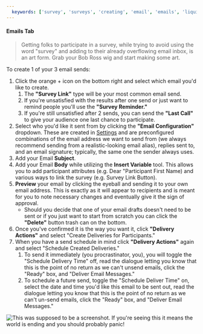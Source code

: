 ```yaml
---
  keywords: ['survey', 'surveys', 'creating', 'email', 'emails', 'liquid', 'survey link', 'heads up', 'survey link', 'reminder', 'last call', 'sending']
---
```


#### Emails Tab
>Getting folks to participate in a survey, while trying to avoid using the word "survey" and adding to their already overflowing email inbox, is an art form. Grab your Bob Ross wig and start making some art.

To create 1 of your 3 email sends:

1. Click the orange + icon on the bottom right and select which email you'd like to create.
	1. The **"Survey Link"** type will be your most common email send. 
	2. If you're unsatisfied with the results after one send or just want to remind people you'll use the **"Survey Reminder."**
	3. If you're still unsatisfied after 2 sends, you can send the **"Last Call"** to give your audience one last chance to participate.
2. Select who you'd like it sent from by clicking the **"Email Configuration"** dropdown. These are created in  [Settings](../blob/master/NEEDTOSETUPCORRECTLINK) and are preconfigured combinations of the email address we want to send from (we always recommend sending from a realistic-looking email alias), replies sent to, and an email signature; typically, the same one the sender always uses.
3. Add your Email **Subject**.
4. Add your Email **Body** while utilizing the **Insert Variable** tool. This allows you to add participant attributes (e.g. Dear "Participant First Name) and various ways to link the survey (e.g. Survey Link Button).
5. **Preview** your email by clicking the eyeball and sending it to your own email address. This is exactly as it will appear to recipients and is meant for you to note necessary changes and eventually give it the sign of approval. 
   *  Should you decide that one of your email drafts doesn't need to be sent or if you just want to start from scratch you can click the **"Delete"** button trash can on the bottom.
6. Once you've confirmed it is the way you want it, click **"Delivery Actions"** and select "Create Deliveries for Participants."
7. When you have a send schedule in mind click **"Delivery Actions"** again and select "Schedule Created Deliveries."
	1. To send it immediately (you procrastinator, you), you will toggle the "Schedule Delivery Time" off, read the dialogue letting you know that this is the point of no return as we can't unsend emails, click the "Ready" box, and "Deliver Email Messages."
	2. To schedule a future send, toggle the "Schedule Deliver Time" on, select the date and time you'd like this email to be sent out, read the dialogue letting you know that this is the point of no return as we can't un-send emails, click the "Ready" box, and "Deliver Email Messages."




![This was supposed to be a screenshot. If you're seeing this it means the world is ending and you should probably panic!](https://s3.amazonaws.com/peer60_organizations/documentation+tbd/build+email.gif "This will be a gif of the above emailing process")

